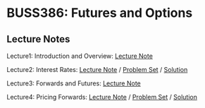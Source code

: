 # BUSS386: Futures and Options


## Lecture Notes
 

Lecture1: Introduction and Overview: [Lecture Note](https://raw.githack.com/chung-jiwoong/BUSS386-Slides/refs/heads/main/chapter_intro/chapter_intro.html) 
    
    
Lecture2: Interest Rates: [Lecture Note](https://raw.githack.com/chung-jiwoong/BUSS386-Slides/refs/heads/main/chapter_interest/chapter_interest.html) / 
[Problem Set](https://raw.githack.com/chung-jiwoong/BUSS386-Slides/refs/heads/main/problem_interest/problem_interest.html) / 
[Solution](https://raw.githack.com/chung-jiwoong/BUSS386-Slides/refs/heads/main/solution_interest/solution_interest.html)


Lecture3: Forwards and Futures: [Lecture Note](https://raw.githack.com/chung-jiwoong/BUSS386-Slides/refs/heads/main/chapter_forwards/chapter_forwards.html) 


Lecture4: Pricing Forwards: [Lecture Note](https://raw.githack.com/chung-jiwoong/BUSS386-Slides/refs/heads/main/chapter_pricing_forwards/chapter_pricing_forwards.html) / 
[Problem Set](https://raw.githack.com/chung-jiwoong/BUSS386-Slides/refs/heads/main/problem_pricing_forwards/problem_pricing_forwards.html) / 
[Solution](https://raw.githack.com/chung-jiwoong/BUSS386-Slides/refs/heads/main/solution_pricing_forwards/solution_pricing_forwards.html)




